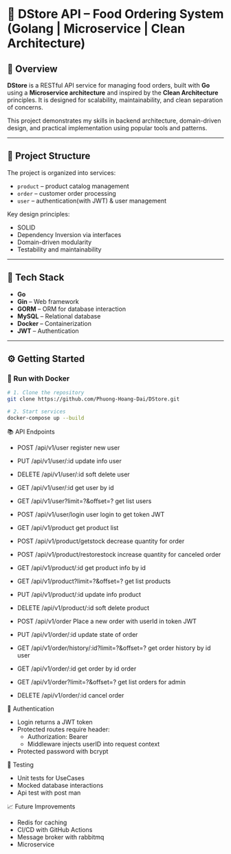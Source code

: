 # 🛒 DStore API – Food Ordering System (Golang | Microservice | Clean Architecture)

## 🚀 Overview

**DStore** is a RESTful API service for managing food orders, built with **Go** using a **Microservice architecture** and inspired by the **Clean Architecture** principles. It is designed for scalability, maintainability, and clean separation of concerns.

This project demonstrates my skills in backend architecture, domain-driven design, and practical implementation using popular tools and patterns.

---

## 🧱 Project Structure

The project is organized into services:

- `product` – product catalog management  
- `order` – customer order processing  
- `user` – authentication(with JWT) & user management

Key design principles:
- SOLID
- Dependency Inversion via interfaces
- Domain-driven modularity
- Testability and maintainability

---

## 🔧 Tech Stack

- **Go**
- **Gin** – Web framework
- **GORM** – ORM for database interaction
- **MySQL** – Relational database
- **Docker** – Containerization
- **JWT** – Authentication

---

## ⚙️ Getting Started

### 🚢 Run with Docker

```bash
# 1. Clone the repository
git clone https://github.com/Phuong-Hoang-Dai/DStore.git

# 2. Start services
docker-compose up --build
```
📚 API Endpoints

- POST	 /api/v1/user	register new user
- PUT    /api/v1/user/:id update info user
- DELETE /api/v1/user/:id soft delete user
- GET    /api/v1/user/:id get user by id
- GET    /api/v1/user?limit=?&offset=? get list users
- POST	 /api/v1/user/login	user login to get token JWT

- GET	   /api/v1/product	get product list
- POST /api/v1/product/getstock decrease quantity for order
- POST /api/v1/product/restorestock increase quantity for canceled order
- GET /api/v1/product/:id get product info by id
- GET /api/v1/product?limit=?&offset=? get list products
- PUT /api/v1/product/:id update info product
- DELETE /api/v1/product/:id soft delete product

- POST	 /api/v1/order	Place a new order with userId in token JWT 
- PUT	 /api/v1/order/:id	update state of order
- GET /api/v1/order/history/:id?limit=?&offset=? get order history by id user
- GET /api/v1/order/:id get order by id order
- GET /api/v1/order?limit=?&offset=? get list orders for admin
- DELETE /api/v1/order/:id cancel order

🔐 Authentication
- Login returns a JWT token
- Protected routes require header:
  - Authorization: Bearer <your-token>
  - Middleware injects userID into request context
- Protected password with bcrypt

🧪 Testing
- Unit tests for UseCases 
- Mocked database interactions
- Api test with post man

📈 Future Improvements
 - Redis for caching
 - CI/CD with GitHub Actions
 - Message broker with rabbitmq
 - Microservice
